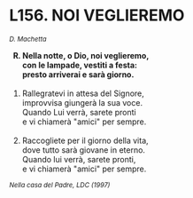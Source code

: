 # L156. NOI VEGLIEREMO

<sub><i>D. Machetta</i></sub>
<ol>
	<b><li type="A" value="18">Nella notte, o Dio, noi veglieremo,<br>
		con le lampade, vestiti a festa:<br>
		presto arriverai e sarà giorno.</li></b><br>
	<li value="1">Rallegratevi in attesa del Signore,<br>
		improvvisa giungerà la sua voce.<br>
		Quando Lui verrà, sarete pronti<br>
		e vi chiamerà "amici" per sempre.</li><br>
	<li>Raccogliete per il giorno della vita,<br>
		dove tutto sarà giovane in eterno.<br>
		Quando lui verrà, sarete pronti,<br>
		e vi chiamerà "amici" per sempre.</li>
</ol>
<sub><i>Nella casa del Padre, LDC (1997)</i></sub>
